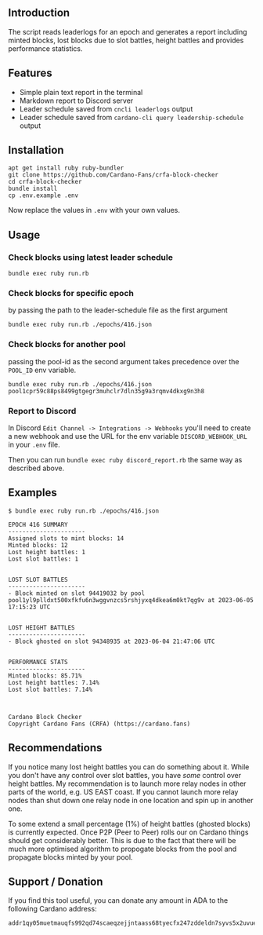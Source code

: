 ## Introduction

The script reads leaderlogs for an epoch and generates a report including minted blocks, lost blocks due to slot battles, height battles and provides performance statistics.

## Features

* Simple plain text report in the terminal
* Markdown report to Discord server
* Leader schedule saved from `cncli leaderlogs` output
* Leader schedule saved from `cardano-cli query leadership-schedule` output

## Installation

```
apt get install ruby ruby-bundler
git clone https://github.com/Cardano-Fans/crfa-block-checker
cd crfa-block-checker
bundle install
cp .env.example .env
```

Now replace the values in `.env` with your own values.

## Usage

### Check blocks using latest leader schedule

```
bundle exec ruby run.rb
```

### Check blocks for specific epoch

by passing the path to the leader-schedule file as the first argument

```
bundle exec ruby run.rb ./epochs/416.json
```

### Check blocks for another pool

passing the pool-id as the second argument takes precedence over the `POOL_ID` env variable.

```
bundle exec ruby run.rb ./epochs/416.json pool1cpr59c88ps8499gtgegr3muhclr7dln35g9a3rqmv4dkxg9n3h8
```

### Report to Discord

In Discord `Edit Channel -> Integrations -> Webhooks` you'll need to create a new webhook and use the URL for the env variable `DISCORD_WEBHOOK_URL` in your `.env` file.

Then you can run `bundle exec ruby discord_report.rb` the same way as described above.

## Examples

```
$ bundle exec ruby run.rb ./epochs/416.json

EPOCH 416 SUMMARY
----------------------
Assigned slots to mint blocks: 14
Minted blocks: 12
Lost height battles: 1
Lost slot battles: 1


LOST SLOT BATTLES
----------------------
- Block minted on slot 94419032 by pool pool1yl9plldxt500xfkfu6n3wggvnzcs5rshjyxq4dkea6m0kt7qg9v at 2023-06-05 17:15:23 UTC


LOST HEIGHT BATTLES
----------------------
- Block ghosted on slot 94348935 at 2023-06-04 21:47:06 UTC


PERFORMANCE STATS
----------------------
Minted blocks: 85.71%
Lost height battles: 7.14%
Lost slot battles: 7.14%



Cardano Block Checker
Copyright Cardano Fans (CRFA) (https://cardano.fans)
```

## Recommendations
If you notice many lost height battles you can do something about it. While you don't have any control over slot battles, you have *some* control over height battles. My recommendation is to launch more relay nodes in other parts of the world, e.g. US EAST coast. If you cannot launch more relay nodes than shut down one relay node in one location and spin up in another one.

To some extend a small percentage (1%) of height battles (ghosted blocks) is currently expected. Once P2P (Peer to Peer) rolls our on Cardano things should get considerably better. This is due to the fact that there will be much more optimised algorithm to propogate blocks from the pool and propagate blocks minted by your pool.

## Support / Donation
If you find this tool useful, you can donate any amount in ADA to the following Cardano address:
```
addr1qy05muetmauqfs992qd74scaeqzejjntaass68tyecfx247zddeldn7syvs5x2uvuefk66azhr7lelrj423lxapuxkks90meng
```
